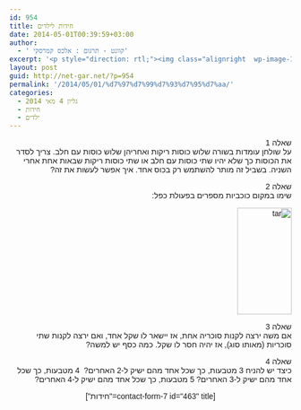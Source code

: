 ```yaml
---
id: 954
title: חידות לילדים
date: 2014-05-01T00:39:59+03:00
author:
  - ' קוונט - תרגום : אלכס קמרסקי'
excerpt: '<p style="direction: rtl;"><img class="alignright  wp-image-1463" src="http://net-gar.net/wp-content/uploads/2014/07/logo_sh.gif" alt="logo_sh" width="139" height="59" />מגוון חידות מתמטיות לילדים לחידוד המחשבה :) .</p>'
layout: post
guid: http://net-gar.net/?p=954
permalink: '/2014/05/01/%d7%97%d7%99%d7%93%d7%95%d7%aa/'
categories:
  - גליון 4 מאי 2014
  - חידות
  - ילדים
---
```

<div dir="rtl">
  <p dir="RTL">
    <span style="font-family: arial, helvetica, sans-serif;">שאלה 1</span><br /> <span style="font-family: arial, helvetica, sans-serif;"> על שולחן עומדות בשורה שלוש כוסות ריקות ואחריהן שלוש כוסות עם חלב. צריך לסדר את הכוסות כך שלא יהיו שתי כוסות עם חלב או שתי כוסות ריקות שבאות אחת אחרי השניה. בשביל זה מותר להשתמש רק בכוס אחד. איך אפשר לעשות את זה?</span>
  </p>
  
  <p dir="RTL">
    <span style="font-family: arial, helvetica, sans-serif;">שאלה 2</span><br /> <span style="font-family: arial, helvetica, sans-serif;"> שימו במקום כוכביות מספרים בפעולת כפל:</span>
  </p>
  
  <p dir="RTL">
    <span style="font-family: arial, helvetica, sans-serif;"><img class="aligncenter size-full wp-image-973" src="http://net-gar.net/wp-content/uploads/2014/04/tar.png" alt="tar" width="97" height="190" /></span>
  </p>
  
  <p dir="RTL">
    <span style="font-family: arial, helvetica, sans-serif;">שאלה 3</span><br /> <span style="font-family: arial, helvetica, sans-serif;"> אם משה ירצה לקנות סוכריה אחת, אז יישאר לו שקל אחד, ואם ירצה לקנות שתי סוכריות (מאותו סוג), אז יהיה חסר לו שקל. כמה כסף יש למשה?</span>
  </p>
  
  <p dir="RTL">
    <span style="font-family: arial, helvetica, sans-serif;">שאלה 4</span><br /> <span style="font-family: arial, helvetica, sans-serif;"> כיצד יש להניח 3 מטבעות, כך שכל אחד מהם ישיק ל-2 האחרים?  4 מטבעות, כך שכל אחד מהם ישיק ל-3 האחרים? 5 מטבעות, כך שכל אחד מהם ישיק ל-4 האחרים?<br /> </span>
  </p>
</div>

<div dir="rtl" style="text-align: center;">
  <span style="font-family: arial, helvetica, sans-serif;">[contact-form-7 id="463" title="חידות"]</span>
</div>
